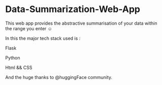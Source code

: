 # Data-Summarization-Web-App
This web app provides the abstractive summarisation of your data within the range you enter ☺

In this the major tech stack used is :

 Flask

 Python

 Html && CSS
 
 
 And the huge thanks to @huggingFace community.
